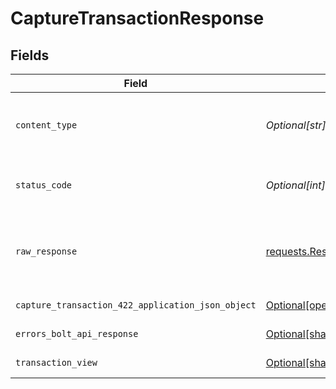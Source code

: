 # CaptureTransactionResponse


## Fields

| Field                                                                                                                            | Type                                                                                                                             | Required                                                                                                                         | Description                                                                                                                      |
| -------------------------------------------------------------------------------------------------------------------------------- | -------------------------------------------------------------------------------------------------------------------------------- | -------------------------------------------------------------------------------------------------------------------------------- | -------------------------------------------------------------------------------------------------------------------------------- |
| `content_type`                                                                                                                   | *Optional[str]*                                                                                                                  | :heavy_check_mark:                                                                                                               | HTTP response content type for this operation                                                                                    |
| `status_code`                                                                                                                    | *Optional[int]*                                                                                                                  | :heavy_check_mark:                                                                                                               | HTTP response status code for this operation                                                                                     |
| `raw_response`                                                                                                                   | [requests.Response](https://requests.readthedocs.io/en/latest/api/#requests.Response)                                            | :heavy_minus_sign:                                                                                                               | Raw HTTP response; suitable for custom response parsing                                                                          |
| `capture_transaction_422_application_json_object`                                                                                | [Optional[operations.CaptureTransaction422ApplicationJSON]](undefined/models/operations/capturetransaction422applicationjson.md) | :heavy_minus_sign:                                                                                                               | Unprocessable Entity                                                                                                             |
| `errors_bolt_api_response`                                                                                                       | [Optional[shared.ErrorsBoltAPIResponse]](undefined/models/shared/errorsboltapiresponse.md)                                       | :heavy_minus_sign:                                                                                                               | Generic Error Schema                                                                                                             |
| `transaction_view`                                                                                                               | [Optional[shared.TransactionView]](undefined/models/shared/transactionview.md)                                                   | :heavy_minus_sign:                                                                                                               | Capture Successful                                                                                                               |